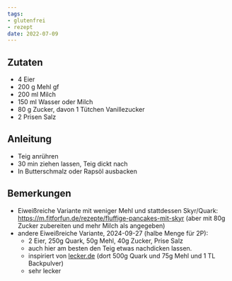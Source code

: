 ```yaml
---
tags:
- glutenfrei
- rezept
date: 2022-07-09
---
```



## Zutaten
 - 4	Eier
- 200 g	Mehl gf
- 200 ml	Milch
- 150 ml	Wasser oder Milch
- 80 g	Zucker, davon 1 Tütchen Vanillezucker
- 2 Prisen	Salz

## Anleitung
* Teig anrühren
* 30 min ziehen lassen, Teig dickt nach
* In Butterschmalz oder Rapsöl ausbacken

## Bemerkungen
- Eiweißreiche Variante mit weniger Mehl und stattdessen Skyr/Quark: https://m.fitforfun.de/rezepte/fluffige-pancakes-mit-skyr (aber mit 80g Zucker zubereiten und mehr Milch als angegeben)
- andere Eiweißreiche Variante, 2024-09-27 (halbe Menge für 2P): 
	- 2 Eier, 250g Quark, 50g Mehl, 40g Zucker, Prise Salz 
	- auch hier am besten den Teig etwas nachdicken lassen.
	- inspiriert von [lecker.de](https://www.lecker.de/quark-pfannkuchen-83513.html) (dort 500g Quark und 75g Mehl und 1 TL Backpulver)
	- sehr lecker
